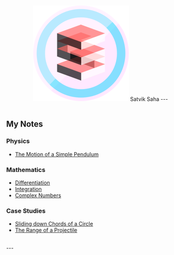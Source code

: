 <link href="https://file.myfontastic.com/kUVLXKmpzM24jFhpdaJJyT/icons.css" rel="stylesheet">
<link href="styles.css" rel="stylesheet">
<script src="quotes.js"></script>

<center>
	<img class="logo" src="images/cube.png" alt="Cube"/>
Satvik Saha
---
<div id="qtext"></div>
<div id="qauthor"></div>
</center>
<br>

<script type="text/javascript">
	showQuote();
</script>

## My Notes

### Physics
* [The Motion of a Simple Pendulum](physics/pendulum.html)

### Mathematics
* [Differentiation](math/differentiation.html)
* [Integration](math/integration.html)
* [Complex Numbers](math/complex.html)

### Case Studies
* [Sliding down Chords of a Circle](studies/sliding.pdf)
* [The Range of a Projectile](studies/projectile.pdf)

<br>
---
<center>
	<a id="social" href="mailto:sahasatvik@gmail.com"><i class="icon icon-gmail"></i></a>
	<a id="social" href="https://www.quora.com/profile/Satvik-Saha"><i class="icon icon-quora"></i></a>
	<a id="social" href="https://medium.com/@sahasatvik"><i class="icon icon-medium"></i></a>
	<a id="social" href="https://github.com/sahasatvik/"><i class="icon icon-github"></i></a>
	<a id="social" href="http://stackoverflow.com/users/5589030/satvik-saha"><i class="icon icon-stack-overflow"></i></a>
	<a id="social" href="https://en.lichess.org/@/sahasatvik"><i class="icon icon-lichess"></i></a>
	<a id="social" href="mailto:sahasatvik@outlook.com"><i class="icon icon-outlook"></i></a>
</center>